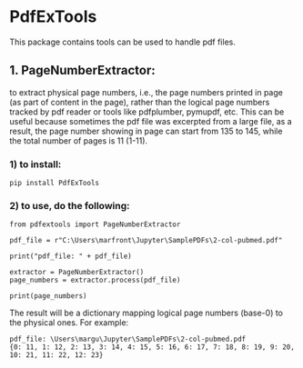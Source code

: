 # PdfExTools

This package contains tools can be used to handle pdf files. 

## 1. PageNumberExtractor:

to extract physical page numbers, i.e., the page numbers printed in page (as part of content in the page), rather than the logical page numbers tracked by pdf reader or tools like pdfplumber, pymupdf, etc. This can be useful because sometimes the pdf file was excerpted from a large file, as a result, the page number showing in page can start from 135 to 145, while the total number of pages is 11 (1-11).

### 1) to install:
```
pip install PdfExTools
```

### 2) to use, do the following:
```
from pdfextools import PageNumberExtractor

pdf_file = r"C:\Users\marfront\Jupyter\SamplePDFs\2-col-pubmed.pdf"

print("pdf_file: " + pdf_file)

extractor = PageNumberExtractor()
page_numbers = extractor.process(pdf_file)

print(page_numbers)
```

The result will be a dictionary mapping logical page numbers (base-0) to the physical ones. For example:
```
pdf_file: \Users\margu\Jupyter\SamplePDFs\2-col-pubmed.pdf
{0: 11, 1: 12, 2: 13, 3: 14, 4: 15, 5: 16, 6: 17, 7: 18, 8: 19, 9: 20, 10: 21, 11: 22, 12: 23}
```
